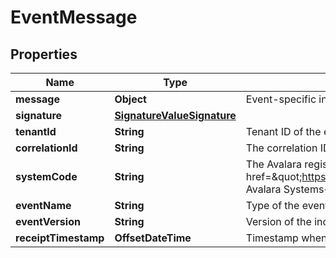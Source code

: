 

# EventMessage


## Properties

| Name | Type | Description | Notes |
|------------ | ------------- | ------------- | -------------|
|**message** | **Object** | Event-specific information |  |
|**signature** | [**SignatureValueSignature**](SignatureValueSignature.md) |  |  |
|**tenantId** | **String** | Tenant ID of the event |  |
|**correlationId** | **String** | The correlation ID used by Avalara to aid in tracing through to provenance of this event massage. |  [optional] |
|**systemCode** | **String** | The Avalara registered code for the system. See &lt;a href&#x3D;\&quot;https://avalara.atlassian.net/wiki/spaces/AIM/pages/637250338966/Taxonomy+Avalara+Systems\&quot;&gt;Taxonomy&amp;#58; Avalara Systems&lt;/a&gt; |  |
|**eventName** | **String** | Type of the event |  |
|**eventVersion** | **String** | Version of the included payload. |  [optional] |
|**receiptTimestamp** | **OffsetDateTime** | Timestamp when the event was received by the dispatch service. |  [optional] |



